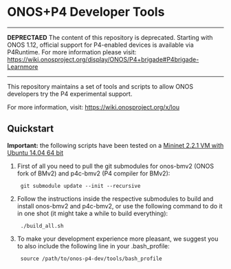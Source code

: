 # ONOS+P4 Developer Tools

***

**DEPRECTAED** The content of this repository is deprecated. Starting with ONOS 1.12, official support for P4-enabled devices is available via P4Runtime. For more information please visit: https://wiki.onosproject.org/display/ONOS/P4+brigade#P4brigade-Learnmore

***

This repository maintains a set of tools and scripts to allow ONOS developers try the P4 experimental support.

For more information, visit: https://wiki.onosproject.org/x/lou

## Quickstart

**Important:** the following scripts have been tested on a [Mininet 2.2.1 VM with Ubuntu 14.04 64 bit](https://github.com/mininet/mininet/wiki/Mininet-VM-Images)

1. First of all you need to pull the git submodules for onos-bmv2 (ONOS fork of BMv2) and p4c-bmv2 (P4 compiler for BMv2):

		git submodule update --init --recursive

2. Follow the instructions inside the respective submodules to build and install onos-bmv2 and p4c-bmv2, or use the following command to do it in one shot (it might take a while to build everything):

		./build_all.sh

3. To make your development experience more pleasant, we suggest you to also include the following line in your .bash_profile:

		source /path/to/onos-p4-dev/tools/bash_profile
